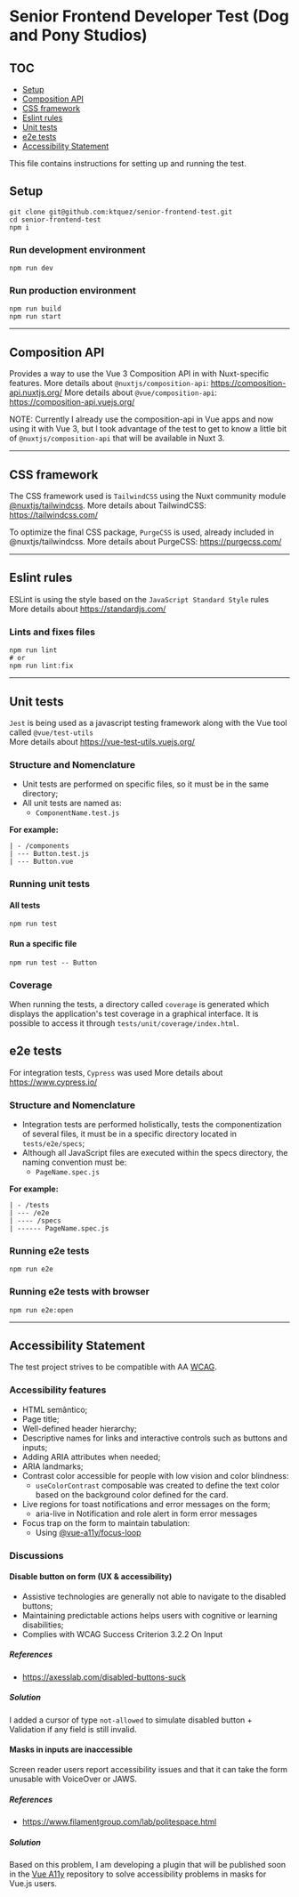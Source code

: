 # Senior Frontend Developer Test (Dog and Pony Studios)

## TOC

- [Setup](#setup)
- [Composition API](#composition-api)
- [CSS framework](#css-framework)
- [Eslint rules](#eslint-rules)
- [Unit tests](#unit-tests)
- [e2e tests](#e2e-tests)
- [Accessibility Statement](#accessibility-statement)

This file contains instructions for setting up and running the test.

## Setup

```shell
git clone git@github.com:ktquez/senior-frontend-test.git
cd senior-frontend-test
npm i
```

### Run development environment
```shell
npm run dev
```

### Run production environment
```shell
npm run build
npm run start
```

---

## Composition API
Provides a way to use the Vue 3 Composition API in with Nuxt-specific features.
More details about `@nuxtjs/composition-api`: https://composition-api.nuxtjs.org/
More details about `@vue/composition-api`: https://composition-api.vuejs.org/

NOTE: Currently I already use the composition-api in Vue apps and now using it with Vue 3, but I took advantage of the test to get to know a little bit of `@nuxtjs/composition-api` that will be available in Nuxt 3.

---

## CSS framework
The CSS framework used is `TailwindCSS` using the Nuxt community module [@nuxtjs/tailwindcss](https://tailwindcss.nuxtjs.org/).
More details about TailwindCSS: https://tailwindcss.com/

To optimize the final CSS package, `PurgeCSS` is used, already included in @nuxtjs/tailwindcss.
More details about PurgeCSS: https://purgecss.com/

---

## Eslint rules
ESLint is using the style based on the `JavaScript Standard Style` rules
More details about https://standardjs.com/

### Lints and fixes files
```shell
npm run lint
# or
npm run lint:fix
```
---

## Unit tests

`Jest` is being used as a javascript testing framework along with the Vue tool called `@vue/test-utils`  
More details about https://vue-test-utils.vuejs.org/

### Structure and Nomenclature
- Unit tests are performed on specific files, so it must be in the same directory;
- All unit tests are named as:
  - `ComponentName.test.js`

**For example:**  
```
| - /components  
| --- Button.test.js
| --- Button.vue
```

### Running unit tests

#### All tests
```shell
npm run test
```

#### Run a specific file
```shell
npm run test -- Button
```

### Coverage
When running the tests, a directory called `coverage` is generated which displays the application's test coverage in a graphical interface.
It is possible to access it through `tests/unit/coverage/index.html`.

## e2e tests
For integration tests, `Cypress` was used 
More details about https://www.cypress.io/

### Structure and Nomenclature
- Integration tests are performed holistically, tests the componentization of several files, it must be in a specific directory located in `tests/e2e/specs`;
- Although all JavaScript files are executed within the specs directory, the naming convention must be:
  - `PageName.spec.js`

**For example:**  
```
| - /tests
| --- /e2e
| ---- /specs 
| ------ PageName.spec.js
```

### Running e2e tests

```shell
npm run e2e
```

### Running e2e tests with browser

```shell
npm run e2e:open
```

---

## Accessibility Statement

The test project strives to be compatible with AA [WCAG](https://www.w3.org/WAI/standards-guidelines/wcag/).

### Accessibility features

- HTML semântico;
- Page title;
- Well-defined header hierarchy;
- Descriptive names for links and interactive controls such as buttons and inputs;
- Adding ARIA attributes when needed;
- ARIA landmarks;
- Contrast color accessible for people with low vision and color blindness:
  - `useColorContrast` composable was created to define the text color based on the background color defined for the card.
- Live regions for toast notifications and error messages on the form;
  - aria-live in Notification and role alert in form error messages
- Focus trap on the form to maintain tabulation:
  - Using [@vue-a11y/focus-loop](https://github.com/vue-a11y/vue-focus-loop)

### Discussions

#### Disable button on form (UX & accessibility)
- Assistive technologies are generally not able to navigate to the disabled buttons;
- Maintaining predictable actions helps users with cognitive or learning disabilities;
- Complies with WCAG Success Criterion 3.2.2 On Input

##### References
- https://axesslab.com/disabled-buttons-suck

##### Solution
I added a cursor of type `not-allowed` to simulate disabled button + Validation if any field is still invalid.

#### Masks in inputs are inaccessible
Screen reader users report accessibility issues and that it can take the form unusable with VoiceOver or JAWS.

##### References
- https://www.filamentgroup.com/lab/politespace.html

##### Solution
Based on this problem, I am developing a plugin that will be published soon in the [Vue A11y](https://github.com/vue-a11y) repository to solve accessibility problems in masks for Vue.js users.
